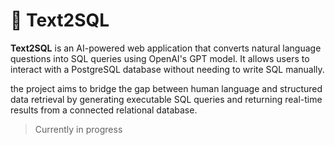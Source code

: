 # 🧠 Text2SQL

**Text2SQL** is an AI-powered web application that converts natural language questions into SQL queries using OpenAI's GPT model. It allows users to interact with a PostgreSQL database without needing to write SQL manually.

the project aims to bridge the gap between human language and structured data retrieval by generating executable SQL queries and returning real-time results from a connected relational database.

> Currently in progress
